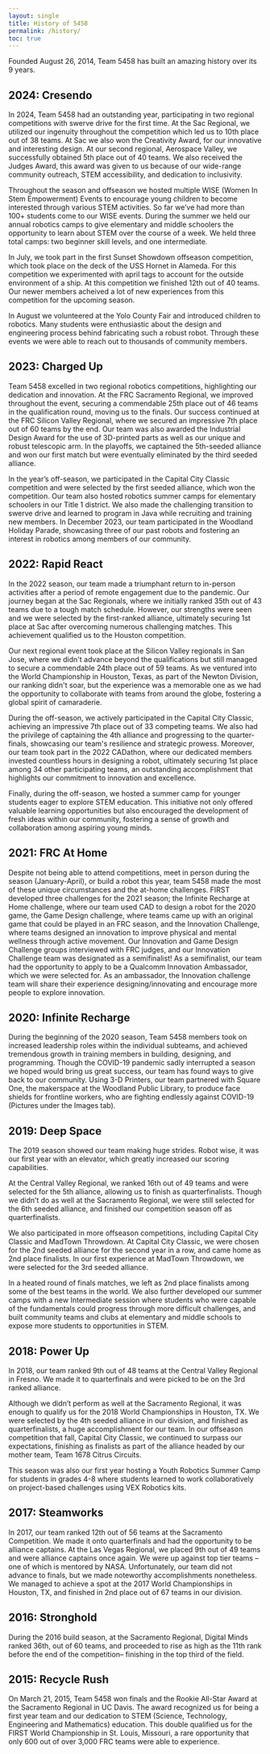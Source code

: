 ```yaml
---
layout: single
title: History of 5458
permalink: /history/
toc: true
---
```


Founded August 26, 2014, Team 5458 has built an amazing history over its 9 years.
## 2024: Cresendo 
In 2024, Team 5458 had an outstanding year, participating in two regional competitions with swerve drive for the first time. At the Sac Regional, we utilized our ingenuity throughout the competition which led us to 10th place out of 38 teams. At Sac we also won the Creativity Award, for our innovative and interesting design. At our second regional, Aerospace Valley, we successfully obtained 5th place out of 40 teams. We also received the Judges Award, this award was given to us because of our wide-range community outreach, STEM accessibility, and dedication to inclusivity. 

Throughout the season and offseason we hosted multiple WISE (Women In Stem Empowerment) Events to encourage young children to become interested through various STEM activities. So far we’ve had more than 100+ students come to our WISE events. During the summer we held our annual robotics camps to give elementary and middle schoolers the opportunity to learn about STEM over the course of a week. We held three total camps: two beginner skill levels, and one intermediate. 

In July, we took part in the first Sunset Showdown offseason competition, which took place on the deck of the USS Hornet in Alameda. For this competition we experimented with april tags to account for the outside environment of a ship. At this competition we finished 12th out of 40 teams. Our newer members acheived a lot of new experiences from this competition for the upcoming season.

In August we volunteered at the Yolo County Fair and introduced children to robotics. Many students were enthusiastic about the design and engineering process behind fabricating such a robust robot. Through these events we were able to reach out to thousands of community members.

## 2023: Charged Up
Team 5458 excelled in two regional robotics competitions, highlighting our dedication and innovation. At the FRC Sacramento Regional, we improved throughout the event, securing a commendable 25th place out of 46 teams in the qualification round, moving us to the finals. Our success continued at the FRC Silicon Valley Regional, where we secured an impressive 7th place out of 60 teams by the end. Our team was also awarded the Industrial Design Award for the use of 3D-printed parts as well as our unique and robust telescopic arm. In the playoffs, we captained the 5th-seeded alliance and won our first match but were eventually eliminated by the third seeded alliance.

In the year’s off-season, we participated in the Capital City Classic competition and were selected by the first seeded alliance, which won the competition. Our team also hosted robotics summer camps for elementary schoolers in our Title 1 district. We also made the challenging transition to swerve drive and learned to program in Java while recruiting and training new members. In December 2023, our team participated in the Woodland Holiday Parade, showcasing three of our past robots and fostering an interest in robotics among members of our community. 

## 2022: Rapid React
In the 2022 season, our team made a triumphant return to in-person activities after a period of remote engagement due to the pandemic. Our journey began at the Sac Regionals, where we initially ranked 35th out of 43 teams due to a tough match schedule. However, our strengths were seen and we were selected by the first-ranked alliance, ultimately securing 1st place at Sac after overcoming numerous challenging matches. This achievement qualified us to the Houston competition.

Our next regional event took place at the Silicon Valley regionals in San Jose, where we didn't advance beyond the qualifications but still managed to secure a commendable 24th place out of 59 teams. As we ventured into the World Championship in Houston, Texas, as part of the Newton Division, our ranking didn't soar, but the experience was a memorable one as we had the opportunity to collaborate with teams from around the globe, fostering a global spirit of camaraderie.

During the off-season, we actively participated in the Capital City Classic, achieving an impressive 7th place out of 33 competing teams. We also had the privilege of captaining the 4th alliance and progressing to the quarter-finals, showcasing our team's resilience and strategic prowess.
Moreover, our team took part in the 2022 CADathon, where our dedicated members invested countless hours in designing a robot, ultimately securing 1st place among 34 other participating teams, an outstanding accomplishment that highlights our commitment to innovation and excellence.

Finally, during the off-season, we hosted a summer camp for younger students eager to explore STEM education. This initiative not only offered valuable learning opportunities but also encouraged the development of fresh ideas within our community, fostering a sense of growth and collaboration among aspiring young minds.

## 2021: FRC At Home
Despite not being able to attend competitions, meet in person during the season (January-April), or build a robot this year, team 5458 made the most of these unique circumstances and the at-home challenges. FIRST developed three challenges for the 2021 season; the Infinite Recharge at Home challenge, where our team used CAD to design a robot for the 2020 game, the Game Design challenge, where teams came up with an original game that could be played in an FRC season, and the Innovation Challenge, where 
teams designed an innovation to improve physical and mental wellness through active movement. Our Innovation and Game Design Challenge groups interviewed with FRC judges, and our Innovation Challenge team was designated as a semifinalist! As a semifinalist, our team had the opportunity to apply to be a Qualcomm Innovation Ambassador, which we were selected for. As an ambassador, the Innovation challenge team will share their experience designing/innovating and encourage more people to explore innovation.

## 2020: Infinite Recharge
During the beginning of the 2020 season, Team 5458 members took on increased leadership roles within the individual subteams, and achieved tremendous growth in training members in building, designing, and programming. Though the COVID-19 pandemic sadly interrupted a season we hoped would bring us great success, our team has found ways to give back to our community. Using 3-D Printers, our team partnered with Square One, the makerspace at the Woodland Public Library, to produce face shields for frontline workers, who are fighting endlessly against COVID-19 (Pictures under the Images tab).

## 2019: Deep Space
The 2019 season showed our team making huge strides. Robot wise, it was our first year with an elevator, which greatly increased our scoring capabilities. 

At the Central Valley Regional, we ranked 16th out of 49 teams and were selected for the 5th alliance, allowing us to finish as quarterfinalists. 
Though we didn’t do as well at the Sacramento Regional, we were still selected for the 6th seeded alliance, and finished our competition season off as quarterfinalists. 

We also participated in more offseason competitions, including Capital City Classic and MadTown Throwdown. At Capital City Classic, we were chosen for the 2nd seeded alliance for the second year in a row, and came home as 2nd place finalists. In our first experience at MadTown Throwdown, we were selected for the 3rd seeded alliance. 

In a heated round of finals matches, we left as 2nd place finalists among some of the best teams in the world. We also further developed our summer camps with a new Intermediate session where students who were capable of the fundamentals could progress through more difficult challenges, and built community teams and clubs at elementary and middle schools to expose more students to opportunities in STEM.

## 2018: Power Up
In 2018, our team ranked 9th out of 48 teams at the Central Valley Regional in Fresno. We made it to quarterfinals and were picked to be on the 3rd ranked alliance. 

Although we didn’t perform as well at the Sacramento Regional, it was enough to qualify us for the 2018 World Championships in Houston, TX. We were selected by the 4th seeded alliance in our division, and finished as quarterfinalists, a huge accomplishment for our team. In our offseason competition that fall, Capital City Classic, we continued to surpass our expectations, finishing as finalists as part of the alliance headed by our mother team, Team 1678 Citrus Circuits. 

This season was also our first year hosting a Youth Robotics Summer Camp for students in grades 4-8 where students learned to work collaboratively on project-based challenges using VEX Robotics kits.

## 2017: Steamworks
In 2017, our team ranked 12th out of 56 teams at the Sacramento Competition. We made it onto quarterfinals and had the opportunity to be alliance captains. At the Las Vegas Regional, we placed 9th out of 49 teams and were alliance captains once again. We were up against top tier teams – one of which is mentored by NASA. Unfortunately, our team did not advance to finals, but we made noteworthy accomplishments nonetheless. We managed to achieve a spot at the 2017 World Championships in Houston, TX, and finished in 2nd place out of 67 teams in our division.

## 2016: Stronghold
During the 2016 build season, at the Sacramento Regional, Digital Minds ranked 36th, out of 60 teams, and proceeded to rise as high as the 11th 
rank before the end of the competition– finishing in the top third of the field.

## 2015: Recycle Rush
On March 21, 2015, Team 5458 won finals and the Rookie All-Star Award at the Sacramento Regional in UC Davis. The award recognized us for being 
a first year team and our dedication to STEM (Science, Technology, Engineering and Mathematics) education. This double qualified us for the FIRST World Championship in St. Louis, Missouri, a rare opportunity that only 600 out of over 3,000 FRC teams were able to experience.
